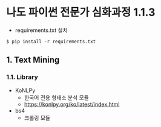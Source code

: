 # 나도 파이썬 전문가 심화과정 1.1.3

- requirements.txt 설치
```commandline
$ pip install -r requirements.txt
```

## 1. Text Mining
### 1.1. Library
- KoNLPy
  - 한국어 전용 형태소 분석 모듈
  - https://konlpy.org/ko/latest/index.html
- bs4
  - 크롤링 모듈